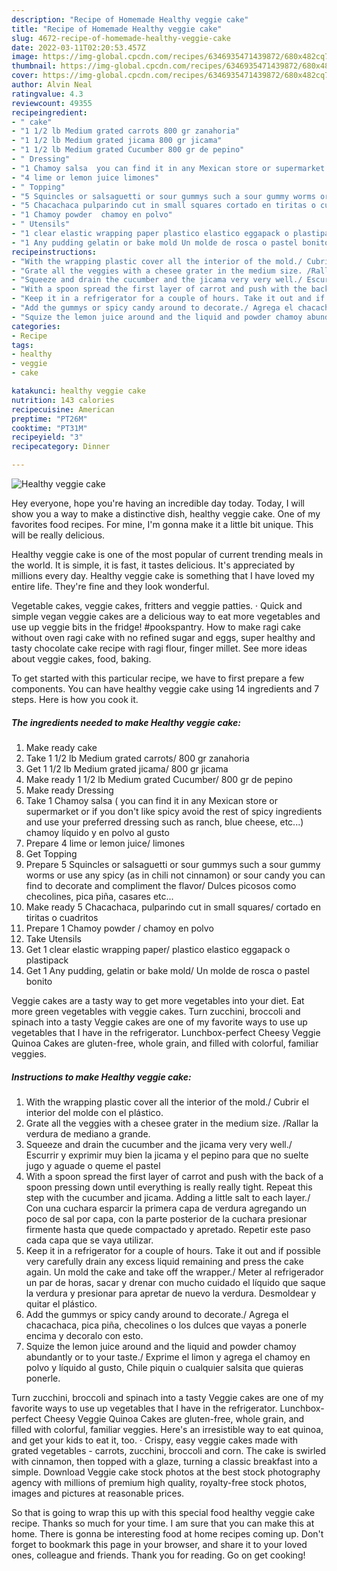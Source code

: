 ```yaml
---
description: "Recipe of Homemade Healthy veggie cake"
title: "Recipe of Homemade Healthy veggie cake"
slug: 4672-recipe-of-homemade-healthy-veggie-cake
date: 2022-03-11T02:20:53.457Z
image: https://img-global.cpcdn.com/recipes/6346935471439872/680x482cq70/healthy-veggie-cake-recipe-main-photo.jpg
thumbnail: https://img-global.cpcdn.com/recipes/6346935471439872/680x482cq70/healthy-veggie-cake-recipe-main-photo.jpg
cover: https://img-global.cpcdn.com/recipes/6346935471439872/680x482cq70/healthy-veggie-cake-recipe-main-photo.jpg
author: Alvin Neal
ratingvalue: 4.3
reviewcount: 49355
recipeingredient:
- " cake"
- "1 1/2 lb Medium grated carrots 800 gr zanahoria"
- "1 1/2 lb Medium grated jicama 800 gr jicama"
- "1 1/2 lb Medium grated Cucumber 800 gr de pepino"
- " Dressing"
- "1 Chamoy salsa  you can find it in any Mexican store or supermarket or if you dont like spicy avoid the rest of spicy ingredients and use your preferred dressing such as ranch blue cheese etc chamoy lquido y en polvo al gusto"
- "4 lime or lemon juice limones"
- " Topping"
- "5 Squincles or salsaguetti or sour gummys such a sour gummy worms or use any spicy  as in chili not cinnamon or sour candy you can find to decorate and compliment the flavor Dulces picosos como checolines pica pia casares etc"
- "5 Chacachaca pulparindo cut in small squares cortado en tiritas o cuadritos"
- "1 Chamoy powder  chamoy en polvo"
- " Utensils"
- "1 clear elastic wrapping paper plastico elastico eggapack o plastipack"
- "1 Any pudding gelatin or bake mold Un molde de rosca o pastel bonito"
recipeinstructions:
- "With the wrapping plastic cover all the interior of the mold./ Cubrir el interior del molde con el plástico."
- "Grate all the veggies with a chesee grater in the medium size. /Rallar la verdura de mediano a grande."
- "Squeeze and drain the cucumber and the jicama very very well./ Escurrir y exprimir muy bien la jicama y el pepino para que no suelte jugo y aguade o queme el pastel"
- "With a spoon spread the first layer of carrot and push with the back of a spoon pressing down until everything is really really tight. Repeat this step with the cucumber and jicama. Adding  a little salt to each layer./ Con una cuchara esparcir la primera capa de verdura agregando un poco de sal por capa, con la parte posterior de la cuchara presionar firmente hasta que quede compactado y apretado. Repetir este paso cada capa que se vaya utilizar."
- "Keep it in a refrigerator for a couple of hours. Take it out and if possible very carefully drain any excess liquid remaining and press the cake again.  Un mold the cake and take off the wrapper./ Meter al refrigerador un par de horas, sacar y drenar con mucho cuidado el líquido que saque la verdura y presionar para apretar de nuevo la verdura. Desmoldear y quitar el plástico."
- "Add the gummys or spicy candy around to decorate./ Agrega el chacachaca, pica piña,  checolines o los dulces que vayas a ponerle encima y decoralo con esto."
- "Squize the lemon juice around and the liquid and powder chamoy abundantly or to your taste./ Exprime el limon y agrega el chamoy en polvo y líquido al gusto, Chile piquin o cualquier salsita que quieras ponerle."
categories:
- Recipe
tags:
- healthy
- veggie
- cake

katakunci: healthy veggie cake 
nutrition: 143 calories
recipecuisine: American
preptime: "PT26M"
cooktime: "PT31M"
recipeyield: "3"
recipecategory: Dinner

---
```



![Healthy veggie cake](https://img-global.cpcdn.com/recipes/6346935471439872/680x482cq70/healthy-veggie-cake-recipe-main-photo.jpg)

Hey everyone, hope you're having an incredible day today. Today, I will show you a way to make a distinctive dish, healthy veggie cake. One of my favorites food recipes. For mine, I'm gonna make it a little bit unique. This will be really delicious.

Healthy veggie cake is one of the most popular of current trending meals in the world. It is simple, it is fast, it tastes delicious. It's appreciated by millions every day. Healthy veggie cake is something that I have loved my entire life. They're fine and they look wonderful.

Vegetable cakes, veggie cakes, fritters and veggie patties. · Quick and simple vegan veggie cakes are a delicious way to eat more vegetables and use up veggie bits in the fridge! #pookspantry. How to make ragi cake without oven ragi cake with no refined sugar and eggs, super healthy and tasty chocolate cake recipe with ragi flour, finger millet. See more ideas about veggie cakes, food, baking.


To get started with this particular recipe, we have to first prepare a few components. You can have healthy veggie cake using 14 ingredients and 7 steps. Here is how you cook it.

<!--inarticleads1-->

##### The ingredients needed to make Healthy veggie cake:

1. Make ready  cake
1. Take 1 1/2 lb Medium grated carrots/ 800 gr zanahoria
1. Get 1 1/2 lb Medium grated jicama/ 800 gr jicama
1. Make ready 1 1/2 lb Medium grated Cucumber/ 800 gr de pepino
1. Make ready  Dressing
1. Take 1 Chamoy salsa ( you can find it in any Mexican store or supermarket or if you don&#39;t like spicy avoid the rest of spicy ingredients and use your preferred dressing such as ranch, blue cheese, etc...) chamoy líquido y en polvo al gusto
1. Prepare 4 lime or lemon juice/ limones
1. Get  Topping
1. Prepare 5 Squincles or salsaguetti or sour gummys such a sour gummy worms or use any spicy  (as in chili not cinnamon) or sour candy you can find to decorate and compliment the flavor/ Dulces picosos como checolines, pica piña, casares etc...
1. Make ready 5 Chacachaca, pulparindo cut in small squares/ cortado en tiritas o cuadritos
1. Prepare 1 Chamoy powder / chamoy en polvo
1. Take  Utensils
1. Get 1 clear elastic wrapping paper/ plastico elastico eggapack o plastipack
1. Get 1 Any pudding, gelatin or bake mold/ Un molde de rosca o pastel bonito


Veggie cakes are a tasty way to get more vegetables into your diet. Eat more green vegetables with veggie cakes. Turn zucchini, broccoli and spinach into a tasty Veggie cakes are one of my favorite ways to use up vegetables that I have in the refrigerator. Lunchbox-perfect Cheesy Veggie Quinoa Cakes are gluten-free, whole grain, and filled with colorful, familiar veggies. 

<!--inarticleads2-->

##### Instructions to make Healthy veggie cake:

1. With the wrapping plastic cover all the interior of the mold./ Cubrir el interior del molde con el plástico.
1. Grate all the veggies with a chesee grater in the medium size. /Rallar la verdura de mediano a grande.
1. Squeeze and drain the cucumber and the jicama very very well./ Escurrir y exprimir muy bien la jicama y el pepino para que no suelte jugo y aguade o queme el pastel
1. With a spoon spread the first layer of carrot and push with the back of a spoon pressing down until everything is really really tight. Repeat this step with the cucumber and jicama. Adding  a little salt to each layer./ Con una cuchara esparcir la primera capa de verdura agregando un poco de sal por capa, con la parte posterior de la cuchara presionar firmente hasta que quede compactado y apretado. Repetir este paso cada capa que se vaya utilizar.
1. Keep it in a refrigerator for a couple of hours. Take it out and if possible very carefully drain any excess liquid remaining and press the cake again.  Un mold the cake and take off the wrapper./ Meter al refrigerador un par de horas, sacar y drenar con mucho cuidado el líquido que saque la verdura y presionar para apretar de nuevo la verdura. Desmoldear y quitar el plástico.
1. Add the gummys or spicy candy around to decorate./ Agrega el chacachaca, pica piña,  checolines o los dulces que vayas a ponerle encima y decoralo con esto.
1. Squize the lemon juice around and the liquid and powder chamoy abundantly or to your taste./ Exprime el limon y agrega el chamoy en polvo y líquido al gusto, Chile piquin o cualquier salsita que quieras ponerle.


Turn zucchini, broccoli and spinach into a tasty Veggie cakes are one of my favorite ways to use up vegetables that I have in the refrigerator. Lunchbox-perfect Cheesy Veggie Quinoa Cakes are gluten-free, whole grain, and filled with colorful, familiar veggies. Here&#39;s an irresistible way to eat quinoa, and get your kids to eat it, too. · Crispy, easy veggie cakes made with grated vegetables - carrots, zucchini, broccoli and corn. The cake is swirled with cinnamon, then topped with a glaze, turning a classic breakfast into a simple. Download Veggie cake stock photos at the best stock photography agency with millions of premium high quality, royalty-free stock photos, images and pictures at reasonable prices. 

So that is going to wrap this up with this special food healthy veggie cake recipe. Thanks so much for your time. I am sure that you can make this at home. There is gonna be interesting food at home recipes coming up. Don't forget to bookmark this page in your browser, and share it to your loved ones, colleague and friends. Thank you for reading. Go on get cooking!
